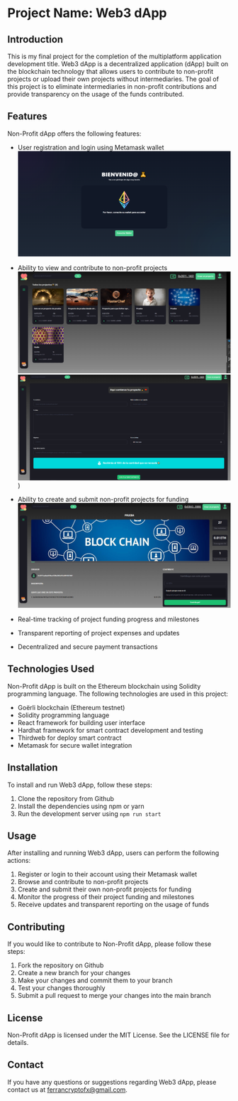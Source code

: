 # Project Name: Web3 dApp

## Introduction

This is my final project for the completion of the multiplatform application development title.
Web3 dApp is a decentralized application (dApp) built on the blockchain technology that allows users to contribute to non-profit projects or upload their own projects without intermediaries. The goal of this project is to eliminate intermediaries in non-profit contributions and provide transparency on the usage of the funds contributed.

## Features

Non-Profit dApp offers the following features:

- User registration and login using Metamask wallet
![PreHome](https://github.com/FCryptoFx/FinalProjectDAM/blob/main/readmeScreenshots/PreHome.PNG?raw=true)

- Ability to view and contribute to non-profit projects
![Home](https://github.com/FCryptoFx/FinalProjectDAM/blob/main/readmeScreenshots/Home.PNG?raw=true)
![ProjectDetails](https://github.com/FCryptoFx/FinalProjectDAM/blob/main/readmeScreenshots/CreateProject.PNG?raw=true))

- Ability to create and submit non-profit projects for funding
![Create Project](https://github.com/FCryptoFx/FinalProjectDAM/blob/main/readmeScreenshots/ProjectDetails.PNG?raw=true)

- Real-time tracking of project funding progress and milestones
- Transparent reporting of project expenses and updates
- Decentralized and secure payment transactions

## Technologies Used

Non-Profit dApp is built on the Ethereum blockchain using Solidity programming language. The following technologies are used in this project:

- Goërli blockchain (Ethereum testnet)
- Solidity programming language
- React framework for building user interface
- Hardhat framework for smart contract development and testing
- Thirdweb for deploy smart contract
- Metamask for secure wallet integration

## Installation

To install and run Web3 dApp, follow these steps:

1. Clone the repository from Github
2. Install the dependencies using npm or yarn
3. Run the development server using `npm run start`

## Usage

After installing and running Web3 dApp, users can perform the following actions:

1. Register or login to their account using their Metamask wallet
2. Browse and contribute to non-profit projects
3. Create and submit their own non-profit projects for funding
4. Monitor the progress of their project funding and milestones
5. Receive updates and transparent reporting on the usage of funds

## Contributing

If you would like to contribute to Non-Profit dApp, please follow these steps:

1. Fork the repository on Github
2. Create a new branch for your changes
3. Make your changes and commit them to your branch
4. Test your changes thoroughly
5. Submit a pull request to merge your changes into the main branch

## License

Non-Profit dApp is licensed under the MIT License. See the LICENSE file for details.

## Contact

If you have any questions or suggestions regarding Web3 dApp, please contact us at ferrancryptofx@gmail.com.
